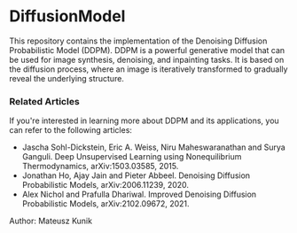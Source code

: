 # DiffusionModel

This repository contains the implementation of the Denoising Diffusion Probabilistic Model (DDPM).
DDPM is a powerful generative model that can be used for image synthesis, denoising, and inpainting tasks.
It is based on the diffusion process, where an image is iteratively transformed to gradually reveal the underlying structure.


### Related Articles
If you're interested in learning more about DDPM and its applications, you can refer to the following articles:
- Jascha Sohl-Dickstein, Eric A. Weiss, Niru Maheswaranathan and Surya Ganguli. Deep Unsupervised Learning using Nonequilibrium Thermodynamics, arXiv:1503.03585, 2015.
- Jonathan Ho, Ajay Jain and Pieter Abbeel. Denoising Diffusion Probabilistic Models, arXiv:2006.11239, 2020.
- Alex Nichol and Prafulla Dhariwal. Improved Denoising Diffusion Probabilistic Models, arXiv:2102.09672, 2021.


Author: Mateusz Kunik
